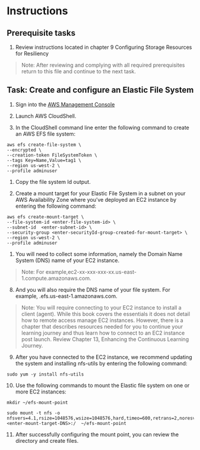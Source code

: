 # Instructions

## Prerequisite tasks

1. Review instructions located in chapter 9 Configuring Storage Resources for Resiliency
> Note: After reviewing and complying with all required prerequisites return to this file and continue to the next task.

## Task: Create and configure an Elastic File System

1.	Sign into the [AWS Management Console](https://console.aws.amazon.com/console/)

1.	Launch AWS CloudShell.

1.	In the CloudShell command line enter the following command to create an AWS EFS file system:
```
aws efs create-file-system \
--encrypted \
--creation-token FileSystemToken \
--tags Key=Name,Value=tag1 \
--region us-west-2 \
--profile adminuser
```
1.	Copy the file system Id output.

1.	Create a mount target for your Elastic File System in a subnet on your AWS Availability Zone where you’ve deployed an EC2 instance by entering the following command:
```
aws efs create-mount-target \
--file-system-id <enter-file-system-id> \
--subnet-id  <enter-subnet-id> \
--security-group <enter-securityId-group-created-for-mount-target> \
--region us-west-2 \
--profile adminuser
```
1. You will need to collect some information, namely the Domain Name System (DNS) name of your EC2 instance. 
> Note: For example,ec2-xx-xxx-xxx-xx.us-east-1.compute.amazonaws.com.

8.	And you will also require the DNS name of your file system. For example, <enter-file-system-id>.efs.us-east-1.amazonaws.com.

> Note: You will require connecting to your EC2 instance to install a client (agent). While this book covers the essentials it does not detail how to remote access manage EC2 instances. However, there is a chapter that describes resources needed for you to continue your learning journey and thus learn how to connect to an EC2   instance post launch. Review Chapter 13, Enhancing the Continuous Learning Journey.

9.	After you have connected to the EC2 instance, we recommend updating the system and installing nfs-utils by entering the following command:
```
sudo yum -y install nfs-utils
```
10.	Use the following commands to mount the Elastic file system on one or more EC2 instances:
```
mkdir ~/efs-mount-point

sudo mount -t nfs -o nfsvers=4.1,rsize=1048576,wsize=1048576,hard,timeo=600,retrans=2,noresvport <enter-mount-target-DNS>:/  ~/efs-mount-point
```
11.	After successfully configuring the mount point, you can review the directory and create files.
